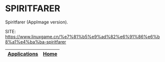 # SPIRITFARER

 Spiritfarer (AppImage version).

 SITE: https://www.linuxgame.cn/%e7%81%b5%e9%ad%82%e6%91%86%e6%b8%a1%e4%ba%ba-spiritfarer

 | [Applications](https://portable-linux-apps.github.io/apps.html) | [Home](https://portable-linux-apps.github.io)
 | --- | --- |
